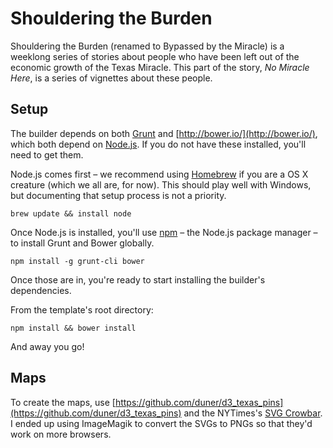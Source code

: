# Shouldering the Burden

Shouldering the Burden (renamed to Bypassed by the Miracle) is a weeklong series of stories about people who have been left out of the economic growth of the Texas Miracle. This part of the story, *No Miracle Here*, is a series of vignettes about these people.

## Setup

The builder depends on both [Grunt](http://gruntjs.com/) and [http://bower.io/](http://bower.io/), which both depend on [Node.js](http://nodejs.org/). If you do not have these installed, you'll need to get them.

Node.js comes first – we recommend using [Homebrew](http://brew.sh/) if you are a OS X creature (which we all are, for now). This should play well with Windows, but documenting that setup process is not a priority.

`brew update && install node`

Once Node.js is installed, you'll use [npm](https://www.npmjs.org/) – the Node.js package manager – to install Grunt and Bower globally.

`npm install -g grunt-cli bower`

Once those are in, you're ready to start installing the builder's dependencies.

From the template's root directory:

`npm install && bower install`

And away you go!


## Maps
To create the maps, use [https://github.com/duner/d3_texas_pins](https://github.com/duner/d3_texas_pins) and the NYTimes's [SVG Crowbar](http://nytimes.github.io/svg-crowbar/). I ended up using ImageMagik to convert the SVGs to PNGs so that they'd work on more browsers.
